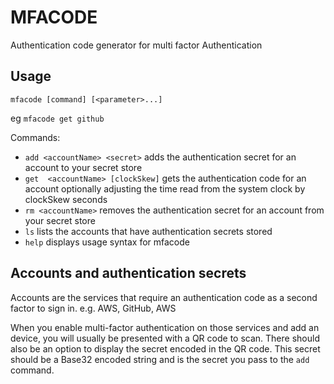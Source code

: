 MFACODE
=======

Authentication code generator for multi factor Authentication

Usage
------

`mfacode [command] [<parameter>...]`

eg `mfacode get github`

Commands:

* `add <accountName> <secret>`
  adds the authentication secret for an account to your secret store
* `get  <accountName> [clockSkew]`
  gets the authentication code for an account optionally adjusting the time read from the system clock by clockSkew seconds
* `rm <accountName>`
  removes the authentication secret for an account from your secret store
* `ls`
  lists the accounts that have authentication secrets stored
* `help`
  displays usage syntax for mfacode

Accounts and authentication secrets
-----------------------------------

Accounts are the services that require an authentication code as a second factor to sign in. e.g. AWS, GitHub, AWS

When you enable multi-factor authentication on those services and add an device, you will usually be presented with a QR code to scan. There should also be an option to display the secret encoded in the QR code. This secret should be a Base32 encoded string and is the secret you pass to the `add` command.
